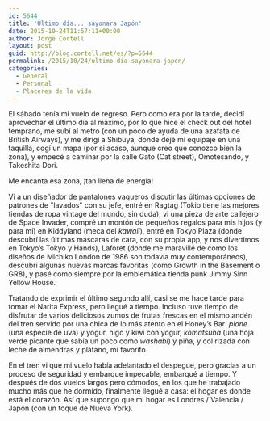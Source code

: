 ```yaml
---
id: 5644
title: 'Último día... sayonara Japón'
date: 2015-10-24T11:57:11+00:00
author: Jorge Cortell
layout: post
guid: http://blog.cortell.net/es/?p=5644
permalink: /2015/10/24/ultimo-dia-sayonara-japon/
categories:
  - General
  - Personal
  - Placeres de la vida
---
```


  
El sábado tenía mi vuelo de regreso. Pero como era por la tarde, decidí aprovechar el último día al máximo, por lo que hice el check out del hotel temprano, me subí al metro (con un poco de ayuda de una azafata de British Airways), y me dirigí a Shibuya, donde dejé mi equipaje en una taquilla, cogí un mapa (por si acaso, aunque creo que conozco bien la zona), y empecé a caminar por la calle Gato (Cat street), Omotesando, y Takeshita Dori.

Me encanta esa zona, ¡tan llena de energía!

Vi a un diseñador de pantalones vaqueros discutir las últimas opciones de patrones de "lavados" con su jefe, entré en Ragtag (Tokio tiene las mejores tiendas de ropa vintage del mundo, sin duda), vi una pieza de arte callejero de Space Invader, compré un montón de pequeños regalos para mis hijos (y para mí) en Kiddyland (meca del _kawaii_), entré en Tokyo Plaza (donde descubrí las últimas máscaras de cara, con su propia app, y nos divertimos en Tokyo’s Tokyo y Hands), Laforet (donde me maravillé de cómo los diseños de Michiko London de 1986 son todavía muy contemporáneos), descubrí algunas nuevas marcas favoritas (como Growth in the Basement o GR8), y pasé como siempre por la emblemática tienda punk Jimmy Sinn Yellow House.

Tratando de exprimir el último segundo allí, casi se me hace tarde para tomar el Narita Express, pero llegué a tiempo. Incluso tuve tiempo de disfrutar de varios deliciosos zumos de frutas frescas en el mismo andén del tren servido por una chica de lo más atento en el Honey’s Bar: _pione_ (una especie de uva) y yogur, higo y kiwi con yogur, _komatsuna_ (una hoja verde picante que sabía un poco como _washabi_) y piña, y col rizada con leche de almendras y plátano, mi favorito.
  
En el tren vi que mi vuelo había adelantado el despegue, pero gracias a un proceso de seguridad y embarque impecable, embarqué a tiempo. Y después de dos vuelos largos pero cómodos, en los que he trabajado mucho más que he dormido, finalmente llegué a casa: el hogar es donde está el corazón. Así que supongo que mi hogar es Londres / Valencia / Japón (con un toque de Nueva York).